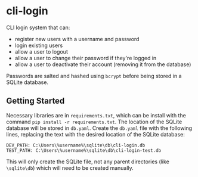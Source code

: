 # cli-login

CLI login system that can:
- register new users with a username and password
- login existing users
- allow a user to logout
- allow a user to change their password if they're logged in
- allow a user to deactivate their account (removing it from the database)

Passwords are salted and hashed using `bcrypt` before being stored in a SQLite database.

## Getting Started
Necessary libraries are in `requirements.txt`, which can be install with the command `pip install -r requirements.txt`. The location of the SQLite database will be stored in `db.yaml`. Create the `db.yaml` file with the following lines, replacing the text with the desired location of the SQLite database: 

`DEV_PATH: C:\Users\%username%\sqlite\db\cli-login.db`  
`TEST_PATH: C:\Users\%username%\sqlite\db\cli-login-test.db`

This will only create the SQLite file, not any parent directories (like `\sqlite\db`) which will need to be created manually.
